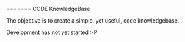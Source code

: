 ======= CODE KnowledgeBase

The objective is to create a simple, yet useful, code knowledgebase.

Development has not yet started :-P 